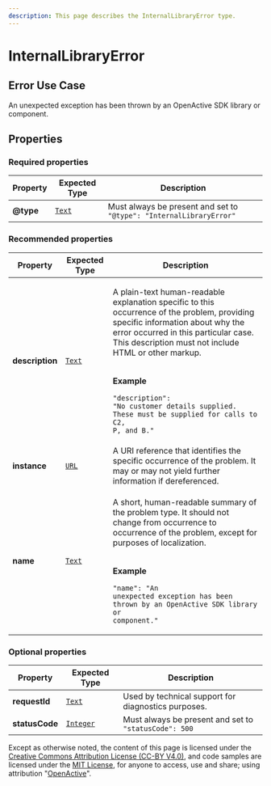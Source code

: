 ```yaml
---
description: This page describes the InternalLibraryError type.
---
```


# InternalLibraryError

## **Error Use Case**

An unexpected exception has been thrown by an OpenActive SDK library or component.

## **Properties**

### **Required properties**

| Property  | Expected Type                      | Description                                                          |
| --------- | ---------------------------------- | -------------------------------------------------------------------- |
| **@type** |  [`Text`](https://schema.org/Text) |  Must always be present and set to `"@type": "InternalLibraryError"` |

### **Recommended properties**

| Property        | Expected Type                      | Description                                                                                                                                                                                                                                                                                                                                                                                    |
| --------------- | ---------------------------------- | ---------------------------------------------------------------------------------------------------------------------------------------------------------------------------------------------------------------------------------------------------------------------------------------------------------------------------------------------------------------------------------------------- |
| **description** |  [`Text`](https://schema.org/Text) | <p>A plain-text human-readable explanation specific to this occurrence of the problem, providing specific information about why the error occurred in this particular case. This description must not include HTML or other markup.</p><p><br><strong>Example</strong></p><p><code>"description": "No customer details supplied. These must be supplied for calls to C2, P, and B."</code></p> |
| **instance**    |  [`URL`](https://schema.org/URL)   | A URI reference that identifies the specific occurrence of the problem. It may or may not yield further information if dereferenced.                                                                                                                                                                                                                                                           |
| **name**        |  [`Text`](https://schema.org/Text) | <p>A short, human-readable summary of the problem type. It should not change from occurrence to occurrence of the problem, except for purposes of localization.</p><p><br><strong>Example</strong></p><p><code>"name": "An unexpected exception has been thrown by an OpenActive SDK library or component."</code></p>                                                                         |

### **Optional properties**

| Property       | Expected Type                            | Description                                            |
| -------------- | ---------------------------------------- | ------------------------------------------------------ |
| **requestId**  |  [`Text`](https://schema.org/Text)       | Used by technical support for diagnostics purposes.    |
| **statusCode** |  [`Integer`](https://schema.org/Integer) |  Must always be present and set to `"statusCode": 500` |

Except as otherwise noted, the content of this page is licensed under the [Creative Commons Attribution License (CC-BY V4.0)](https://creativecommons.org/licenses/by/4.0/), and code samples are licensed under the [MIT License](https://opensource.org/licenses/MIT), for anyone to access, use and share; using attribution "[OpenActive](https://www.openactive.io)".
